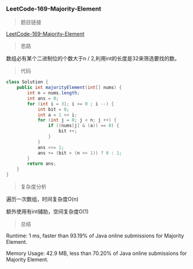 ### LeetCode-169-Majority-Element

> 题目链接

[LeetCode-169-Majority-Element](https://leetcode.com/problems/majority-element/)

> 思路

数组必有某个二进制位的个数大于n / 2,利用int的长度是32来筛选要找的数。

> 代码

```java
class Solution {
    public int majorityElement(int[] nums) {
        int n = nums.length;
        int ans = 0;
        for (int i = 31; i >= 0 ; i --) {
            int bit = 0;
            int a = 1 << i;
            for (int j = 0; j < n; j ++) {
                if ((nums[j] & (a)) == 0) {
                    bit ++;
                }
            }
            ans <<= 1;
            ans += (bit > (n >> 1)) ? 0 : 1;
        }
        return ans;
    }
}
```

> 复杂度分析

遍历一次数组，时间复杂度O(n)

额外使用有int辅助，空间复杂度O(1)

> 总结

Runtime: 1 ms, faster than 93.19% of Java online submissions for Majority Element.

Memory Usage: 42.9 MB, less than 70.20% of Java online submissions for Majority Element.
